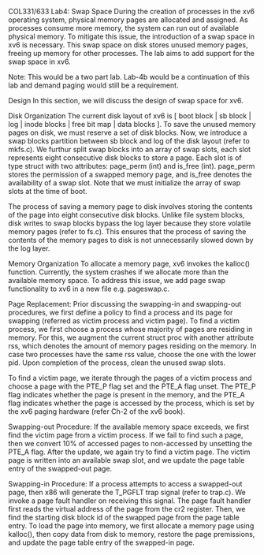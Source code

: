 COL331/633 Lab4: Swap Space
During the creation of processes in the xv6 operating system, physical memory pages are allocated and assigned. As processes consume more memory, the system can run out of available physical memory. To mitigate this issue, the introduction of a swap space in xv6 is necessary. This swap space on disk stores unused memory pages, freeing up memory for other processes. The lab aims to add support for the swap space in xv6.

Note: This would be a two part lab. Lab-4b would be a continuation of this lab and demand paging would still be a requirement.

Design
In this section, we will discuss the design of swap space for xv6.

Disk Organization
The current disk layout of xv6 is [ boot block | sb block | log | inode blocks | free bit map | data blocks ]. To save the unused memory pages on disk, we must reserve a set of disk blocks. Now, we introduce a swap blocks partition between sb block and log of the disk layout (refer to mkfs.c). We furthur split swap blocks into an array of swap slots, each slot represents eight consecutive disk blocks to store a page. Each slot is of type struct with two attributes: page_perm (int) and is_free (int). page_perm stores the permission of a swapped memory page, and is_free denotes the availability of a swap slot. Note that we must initialize the array of swap slots at the time of boot.

The process of saving a memory page to disk involves storing the contents of the page into eight consecutive disk blocks. Unlike file system blocks, disk writes to swap blocks bypass the log layer because they store volatile memory pages (refer to fs.c). This ensures that the process of saving the contents of the memory pages to disk is not unnecessarily slowed down by the log layer.

Memory Organization
To allocate a memory page, xv6 invokes the kalloc() function. Currently, the system crashes if we allocate more than the available memory space. To address this issue, we add page swap functionality to xv6 in a new file e.g. pageswap.c.

Page Replacement:
Prior discussing the swapping-in and swapping-out procedures, we first define a policy to find a process and its page for swapping (referred as victim process and victim page). To find a victim process, we first choose a process whose majority of pages are residing in memory. For this, we augment the current struct proc with another attribute rss, which denotes the amount of memory pages residing on the memory. In case two processes have the same rss value, choose the one with the lower pid. Upon completion of the process, clean the unused swap slots.

To find a victim page, we iterate through the pages of a victim process and choose a page with the PTE_P flag set and the PTE_A flag unset. The PTE_P flag indicates whether the page is present in the memory, and the PTE_A flag indicates whether the page is accessed by the process, which is set by the xv6 paging hardware (refer Ch-2 of the xv6 book).

Swapping-out Procedure:
If the available memory space exceeds, we first find the victim page from a victim process. If we fail to find such a page, then we convert 10% of accessed pages to non-accessed by unsetting the PTE_A flag. After the update, we again try to find a victim page. The victim page is written into an available swap slot, and we update the page table entry of the swapped-out page.

Swapping-in Procedure:
If a process attempts to access a swapped-out page, then x86 will generate the T_PGFLT trap signal (refer to trap.c). We invoke a page fault handler on receiving this signal. The page fault handler first reads the virtual address of the page from the cr2 register. Then, we find the starting disk block id of the swapped page from the page table entry. To load the page into memory, we first allocate a memory page using kalloc(), then copy data from disk to memory, restore the page premissions, and update the page table entry of the swapped-in page.
